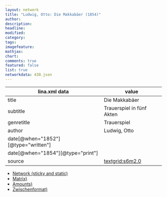 ```yaml
---
layout: network
title: "Ludwig, Otto: Die Makkabäer (1854)"
author:
description:
headline:
modified:
category:
tags:
imagefeature: 
mathjax: 
chart: 
comments: true
featured: false
list: true
networkdata: 430.json
---
```

lina.xml data  | value
------------- | -------------
title|Die Makkabäer
subtitle|Trauerspiel in fünf Akten
genretitle|Trauerspiel
author|Ludwig, Otto
date[@when="1852"][@type="written"]|
date[@when="1854"][@type="print"]|
source|[textgrid:s6m2.0](https://textgridlab.org/1.0/tgcrud-public/rest/textgrid:s6m2.0/data)



* [Network (sticky and static)](/linas/network430)
* [Matrix)](/linas/matrix430)
* [Amounts)](/linas/amount430)
* [Zwischenformat)](/linas/lina430 )
